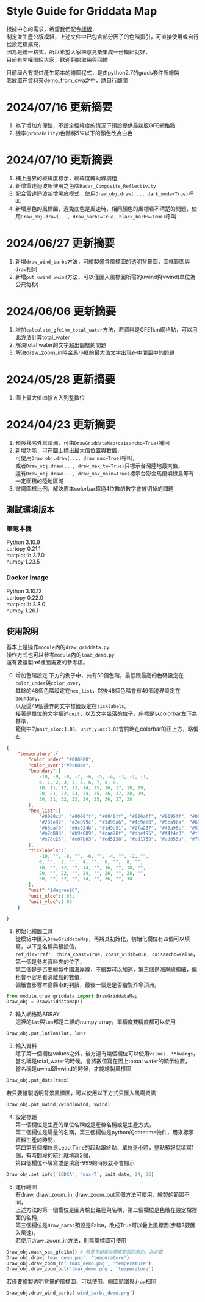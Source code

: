# Style Guide for Griddata Map
根據中心的需求，希望我們配合[樣板](https://docs.google.com/document/d/1b1dGYjO1mGeYgrPQK3_8sWPZ6pVscdeSx42hC0UKyFY/edit)，  
制定並生產公版模組，上述文件中已包含部分因子的色階指引，可直接使用或自行從設定檔擴充，  
因為是統一格式，所以希望大家把意見彙集成一份模組就好，  
目前有開權限給大家，歡迎翻閱取用與回饋  

目前局內有提供產生範本的繪圖程式，是由python2.7的grads套件所繪製  
我放置在資料夾demo_from_cwa之中，請自行翻閱

# 2024/07/16 更新摘要
1. 為了增加方便性，不設定經緯度的情況下預設提供最新版GFE網格點
2. 機率(`probability`)色階將5%以下的顏色改為白色

# 2024/07/10 更新摘要
1. 補上邊界的經緯度標示，經緯度輔助線調粗
2. 新增雷達迴波所使用之色階`Radar_Composite_Reflectivity`
3. 配合雷達迴波新增黑底模式，使用`Draw_obj.draw(..., dark_mode=True)`呼叫
4. 新增黑色的風標圖，避免底色是風速時，相同顏色的風標看不清楚的問題，使用`Draw_obj.draw(..., draw_barbs=True, black_barbs=True)`呼叫

# 2024/06/27 更新摘要
1. 新增`draw_wind_barbs`方法，可繪製僅含風標圖的透明背景圖，圖框範圍與`draw`相同  
2. 新增`put_uwind_vwind`方法，可以僅匯入風標圖所需的uwind與vwind(單位為公尺每秒)  

# 2024/06/06 更新摘要
1. 增加`calculate_gfe1km_total_water`方法，若資料是GFE1km網格點，可以用此方法計算total_water
2. 解決total water的文字超出圖框的問題
3. 解決draw_zoom_in時金馬小框的最大值文字出現在中間圖中的問題

# 2024/05/28 更新摘要
1. 圖上最大值四捨五入到整數位

# 2024/04/23 更新摘要
1. 預設移除外傘頂洲，可由`DrawGriddataMap(caisancho=True)`補回  
2. 新增功能，可在圖上標出最大值位置與數值，  
   可使用`Draw_obj.draw(..., draw_max=True)`呼叫，  
   或者`Draw_obj.draw(..., draw_max_tw=True)`只標示台灣陸地最大值，  
   還有`Draw_obj.draw(..., draw_max_main=True)`標示台澎金馬蘭嶼綠島等有一定面積的陸地區域  
3. 微調圖框比例，解決原本colorbar超過4位數的數字會被切掉的問題  


## 測試環境版本
### 筆電本機
Python 3.10.9  
cartopy 0.21.1  
matplotlib 3.7.0  
numpy 1.23.5  
### Docker Image  
Python 3.10.12  
cartopy 0.22.0  
matplotlib 3.8.0  
numpy 1.26.1  

## 使用說明
基本上是操作`module`內的`draw_griddata.py`  
操作方式也可以參考`module`內的`load_demo.py`  
還有要複製ref裡面需要的參考檔。  
  
0. 增加色階設定
下方的例子中，共有50個色階，最低跟最高的色碼設定在`color_under`與`color_over`，  
其餘的48個色階設定在`hex_list`，然後48個色階會有49個邊界設定在`boundary`，  
以及這49個邊界的文字標籤設定在`ticklabels`。  
接著是單位的文字描述`unit`，以及文字坐落的位子，座標是以colorbar左下為基準，  
範例中的`unit_xloc:1.05`、`unit_yloc:1.03`會約略在colorbar的正上方，略偏右  
```json
{
    "temperature":{
        "color_under":"#000080",
        "color_over":"#9c68ad",
        "boundary":[
            -10, -9, -8, -7, -6, -5, -4, -3, -2, -1, 
            0, 1, 2, 3, 4, 5, 6, 7, 8, 9, 
            10, 11, 12, 13, 14, 15, 16, 17, 18, 19, 
            20, 21, 22, 23, 24, 25, 26, 27, 28, 29, 
            30, 31, 32, 33, 34, 35, 36, 37, 38
        ],
        "hex_list":[
            "#0000cd", "#0000ff", "#0040ff", "#006aff", "#0095ff", "#00bfff", "#00eaff", "#00ffea", "#80fff4", "#117388", 
            "#207e92", "#2e899c", "#3d93a6", "#4c9eb0", "#5ba9ba", "#69b4c4", "#78bfce" ,"#87cad8", "#96d4e2", "#a4dfec",
            "#b3eaf6", "#0c924b", "#1d9a51", "#2fa257", "#40a95e", "#51b164", "#62b96a", "#74c170", "#85c876", "#96d07c", 
            "#a7d883", "#b9e089", "#cae78f", "#dbef95", "#f4f4c3", "#f7e78a", "#f4d576", "#f1c362", "#eeb14e", "#ea9e3a", 
            "#e78c26", "#e07b03", "#ed5138", "#ed1759", "#ad053a", "#780101", "#c3a4cd", "#af86bd"
        ],
        "ticklabels":[
            -10, "", -8, "", -6, "", -4, "", -2, "", 
            0, "",  2, "",  4, "",  6, "",  8, "", 
            10, "", 12, "", 14, "", 16, "", 18, "", 
            20, "", 22, "", 24, "", 26, "", 28, "", 
            30, "", 32, "", 34, "", 36, "", 38
        ],
        "unit":"$degree$C",
        "unit_xloc":1.05,
        "unit_yloc":1.03
    }

}
```
1. 初始化繪圖工具  
從模組中匯入`DrawGriddataMap`，再將其初始化，初始化欄位有四個可以填寫，以下是名稱與預設值，  
`ref_dir='ref', china_coast=True, coast_width=0.8, caisancho=False`，第一個是參考資料夾的位子，  
第二個是是否要繪製中國海岸線，不繪製可以加速，第三個是海岸線粗細，偏粗會不容易看清離島的數值，  
偏細會影響本島縣市的判讀，最後一個是是否繪製外傘頂洲。  
```python
from module.draw_griddata import DrawGriddataMap
Draw_obj = DrawGriddataMap()
```
2. 輸入網格點ARRAY  
這裡的`lat`與`lon`都是二維的numpy array，單精度雙精度都可以使用  
```python
Draw_obj.put_latlon(lat, lon)
```
3. 輸入資料  
除了第一個欄位values之外，後方還有幾個欄位可以使用`values, **kwargs`，  
當名稱是total_water的時候，會將數值寫在圖上totoal water的顯示位置，  
當名稱是uwind跟vwind的時候，才能繪製風標圖
```python
Draw_obj.put_data(tmax)
```
若只要繪製透明背景風標圖，可以使用以下方式只匯入風場資訊  
```python
Draw_obj.put_uwind_vwind(uwind, vwind)
```
4. 設定標題  
第一個欄位是生產的單位名稱或是產線名稱或是生產方式，  
第二個欄位是場量的名稱，第三個欄位是python的datetime物件，用來標示資料生產的時間，  
第四第五個欄位是Lead Time的起點跟終點，單位是小時，整點預報就填寫1個，有時間段的統計就填寫2個，  
第四個欄位不填寫或是填寫-999的時候就不會顯示
```python
Draw_obj.set_info('ECDCA', 'max-T', init_date, 24, 36)
```
5. 運行繪圖  
有draw, draw_zoom_in, draw_zoom_out三個方法可使用，繪製的範圍不同，  
上述方法的第一個欄位是圖片輸出路徑與名稱，第二個欄位是色階在設定檔裡面的名稱，  
第三個欄位是`draw_barbs`預設是False，改成True可以疊上風標圖(步驟3要匯入風速)，  
若使用draw_zoom_in方法，則無風標圖可使用
```python
Draw_obj.mask_sea_gfe1km() # 若要不繪製非圖資範圍的顏色，非必要
Draw_obj.draw('tmax_demo.png', 'temperature')
Draw_obj.draw_zoom_in('tmax_demo.png', 'temperature')
Draw_obj.draw_zoom_out('tmax_demo.png', 'temperature')
```
若僅要繪製透明背景的風標圖，可以使用，繪圖範圍與`draw`相同  
```python
Draw_obj.draw_wind_barbs('wind_barbs_demo.png')
```